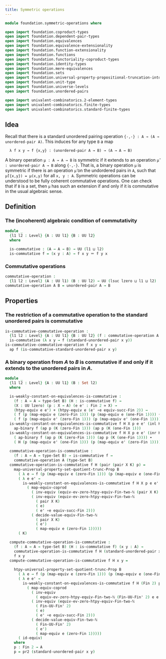 ```yaml
---
title: Symmetric operations
---
```


```agda
module foundation.symmetric-operations where

open import foundation.coproduct-types
open import foundation.dependent-pair-types
open import foundation.equivalences
open import foundation.equivalence-extensionality
open import foundation.function-extensionality
open import foundation.functions
open import foundation.functoriality-coproduct-types
open import foundation.identity-types
open import foundation.mere-equivalences
open import foundation.sets
open import foundation.universal-property-propositional-truncation-into-sets
open import foundation.unit-type
open import foundation.universe-levels
open import foundation.unordered-pairs

open import univalent-combinatorics.2-element-types
open import univalent-combinatorics.finite-types
open import univalent-combinatorics.standard-finite-types
```

## Idea

Recall that there is a standard unordered pairing operation `{-,-} : A → (A → unordered-pair A)`. This induces for any type `B` a map

```md
  λ f x y → f {x,y} : (unordered-pair A → B) → (A → A → B)
```

A binary operation `μ : A → A → B` is symmetric if it extends to an operation `μ̃ : unordered-pair A → B` along `{-,-}`. That is, a binary operation `μ` is symmetric if there is an operation `μ̃` on the undordered pairs in `A`, such that `μ̃({x,y}) = μ(x,y)` for all `x, y : A`. Symmetric operations can be understood to be fully coherent commutative operations. One can check that if `B` is a set, then `μ` has such an extension if and only if it is commutative in the usual algebraic sense. 

## Definition

### The (incoherent) algebraic condition of commutativity

```agda
module _
  {l1 l2 : Level} {A : UU l1} {B : UU l2}
  where
  
  is-commutative : (A → A → B) → UU (l1 ⊔ l2)
  is-commutative f = (x y : A) → f x y ＝ f y x
```

### Commutative operations

```agda
commutative-operation :
  {l1 l2 : Level} (A : UU l1) (B : UU l2) → UU (lsuc lzero ⊔ l1 ⊔ l2)
commutative-operation A B = unordered-pair A → B
```

## Properties

### The restriction of a commutative operation to the standard unordered pairs is commutative

```agda
is-commutative-commutative-operation :
  {l1 l2 : Level} {A : UU l1} {B : UU l2} (f : commutative-operation A B) →
  is-commutative (λ x y → f (standard-unordered-pair x y))
is-commutative-commutative-operation f x y =
  ap f (is-commutative-standard-unordered-pair x y)
```

### A binary operation from $A$ to $B$ is commutative if and only if it extends to the unordered pairs in $A$.

```agda
module _
  {l1 l2 : Level} {A : UU l1} (B : Set l2)
  where

  is-weakly-constant-on-equivalences-is-commutative :
    (f : A → A → type-Set B) (H : is-commutative f) →
    (X : UU lzero) (p : X → A) (e e' : Fin 2 ≃ X) →
    (htpy-equiv e e') + (htpy-equiv e (e' ∘e equiv-succ-Fin 2)) →
    ( f (p (map-equiv e (zero-Fin 1))) (p (map-equiv e (one-Fin 1)))) ＝ 
    ( f (p (map-equiv e' (zero-Fin 1))) (p (map-equiv e' (one-Fin 1))))
  is-weakly-constant-on-equivalences-is-commutative f H X p e e' (inl K) =
    ap-binary f (ap p (K (zero-Fin 1))) (ap p (K (one-Fin 1)))
  is-weakly-constant-on-equivalences-is-commutative f H X p e e' (inr K) =
    ( ap-binary f (ap p (K (zero-Fin 1))) (ap p (K (one-Fin 1)))) ∙
    ( H (p (map-equiv e' (one-Fin 1))) (p (map-equiv e' (zero-Fin 1))))
  
  commutative-operation-is-commutative :
    (f : A → A → type-Set B) → is-commutative f →
    commutative-operation A (type-Set B)
  commutative-operation-is-commutative f H (pair (pair X K) p) =
    map-universal-property-set-quotient-trunc-Prop B
      ( λ e → f (p (map-equiv e (zero-Fin 1))) (p (map-equiv e (one-Fin 1))))
      ( λ e e' →
        is-weakly-constant-on-equivalences-is-commutative f H X p e e'
          ( map-equiv-coprod
            ( inv-equiv (equiv-ev-zero-htpy-equiv-Fin-two-ℕ (pair X K) e e'))
            ( inv-equiv (equiv-ev-zero-htpy-equiv-Fin-two-ℕ
              ( pair X K)
              ( e)
              ( e' ∘e equiv-succ-Fin 2)))
            ( decide-value-equiv-Fin-two-ℕ
              ( pair X K)
              ( e')
              ( map-equiv e (zero-Fin 1)))))
      ( K)

  compute-commutative-operation-is-commutative :
    (f : A → A → type-Set B) (H : is-commutative f) (x y : A) →
    commutative-operation-is-commutative f H (standard-unordered-pair x y) ＝
    f x y
  compute-commutative-operation-is-commutative f H x y =
    
    htpy-universal-property-set-quotient-trunc-Prop B
      ( λ e → f (p (map-equiv e (zero-Fin 1))) (p (map-equiv e (one-Fin 1))))
      ( λ e e' →
        is-weakly-constant-on-equivalences-is-commutative f H (Fin 2) p e e'
          ( map-equiv-coprod
            ( inv-equiv
              ( equiv-ev-zero-htpy-equiv-Fin-two-ℕ (Fin-UU-Fin' 2) e e'))
            ( inv-equiv (equiv-ev-zero-htpy-equiv-Fin-two-ℕ
              ( Fin-UU-Fin' 2)
              ( e)
              ( e' ∘e equiv-succ-Fin 2)))
            ( decide-value-equiv-Fin-two-ℕ
              ( Fin-UU-Fin' 2)
              ( e')
              ( map-equiv e (zero-Fin 1)))))
      ( id-equiv)
    where
    p : Fin 2 → A
    p = pr2 (standard-unordered-pair x y)
```
